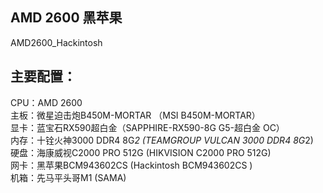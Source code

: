 ## AMD 2600 黑苹果
AMD2600_Hackintosh <br>

## 主要配置：<br>
CPU：AMD 2600<br>
主板：微星迫击炮B450M-MORTAR （MSI B450M-MORTAR）<br>
显卡：蓝宝石RX590超白金（SAPPHIRE-RX590-8G G5-超白金 OC）<br>
内存：十铨火神3000 DDR4 8G*2 (TEAMGROUP VULCAN 3000 DDR4 8G*2) <br>
硬盘：海康威视C2000 PRO 512G (HIKVISION C2000 PRO 512G) <br>
网卡：黑苹果BCM943602CS (Hackintosh BCM943602CS )<br>
机箱：先马平头哥M1 (SAMA)<br>

         
   

